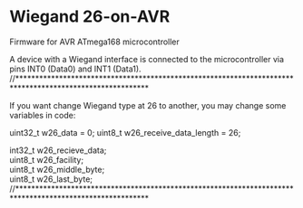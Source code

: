 # Wiegand 26-on-AVR
Firmware for AVR ATmega168 microcontroller

A device with a Wiegand  interface is connected to the microcontroller via pins INT0 (Data0) and INT1 (Data1).
//*********************************************************************************************************

If you want change Wiegand type at 26 to another, you may change some variables in code:

uint32_t w26_data = 0;
uint8_t w26_receive_data_length = 26;

int32_t w26_recieve_data;													   
uint8_t w26_facility;														     
uint8_t w26_middle_byte;													   
uint8_t w26_last_byte;                               
//*********************************************************************************************************


